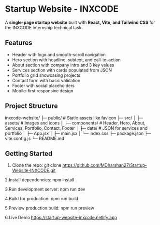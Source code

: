# Startup Website - INXCODE

A **single-page startup website** built with **React, Vite, and Tailwind CSS** for the INXCODE internship technical task.  

## Features

- Header with logo and smooth-scroll navigation  
- Hero section with headline, subtext, and call-to-action  
- About section with company intro and 3 key values  
- Services section with cards populated from JSON  
- Portfolio grid showcasing projects  
- Contact form with basic validation  
- Footer with social placeholders  
- Mobile-first responsive design  

## Project Structure

inxcode-website/
├─ public/ # Static assets like favicon
├─ src/
│ ├─ assets/ # Images and icons
│ ├─ components/ # Header, Hero, About, Services, Portfolio, Contact, Footer
│ ├─ data/ # JSON for services and portfolio
│ ├─ App.jsx
│ ├─ main.jsx
│ └─ index.css
├─ package.json
├─ vite.config.js
└─ README.md

## Getting Started

1. Clone the repo:
git clone https://github.com/MDharshan27/Startup-Website-INXCODE.git

2.Install dependencies:
npm install

3.Run development server:
npm run dev

4.Build for production:
npm run build

5.Preview production build:
npm run preview

6.Live Demo
https://startup-website-inxcode.netlify.app
